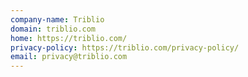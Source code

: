 ```yaml
---
company-name: Triblio
domain: triblio.com
home: https://triblio.com/
privacy-policy: https://triblio.com/privacy-policy/
email: privacy@triblio.com
---
```




